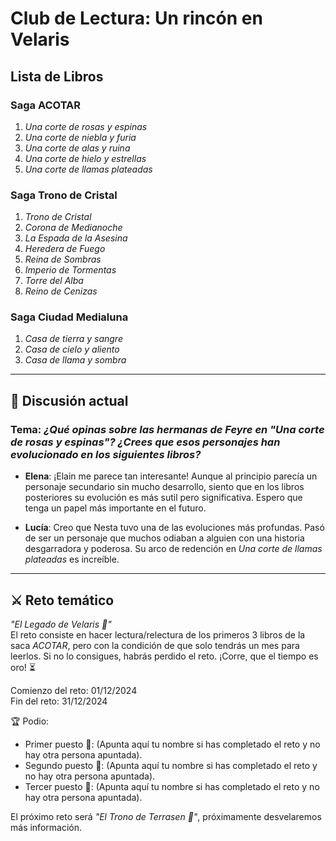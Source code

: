 # Club de Lectura: Un rincón en Velaris

## Lista de Libros
### Saga ACOTAR
1. *Una corte de rosas y espinas* 
2. *Una corte de niebla y furia* 
3. *Una corte de alas y ruina* 
4. *Una corte de hielo y estrellas* 
5. *Una corte de llamas plateadas* 

### Saga Trono de Cristal
1. *Trono de Cristal* 
2. *Corona de Medianoche* 
3. *La Espada de la Asesina* 
4. *Heredera de Fuego* 
5. *Reina de Sombras* 
6. *Imperio de Tormentas*
7. *Torre del Alba*
8. *Reino de Cenizas*

### Saga Ciudad Medialuna
1. *Casa de tierra y sangre* 
2. *Casa de cielo y aliento* 
3. *Casa de llama y sombra* 

---

## 💬 Discusión actual  
### Tema: *¿Qué opinas sobre las hermanas de Feyre en "Una corte de rosas y espinas"? ¿Crees que esos personajes han evolucionado en los siguientes libros?*

- **Elena**: ¡Elain me parece tan interesante! Aunque al principio parecía un personaje secundario sin mucho desarrollo, siento que en los libros posteriores su evolución es más sutil pero significativa. Espero que tenga un papel más importante en el futuro.

- **Lucía**: Creo que Nesta tuvo una de las evoluciones más profundas. Pasó de ser un personaje que muchos odiaban a alguien con una historia desgarradora y poderosa. Su arco de redención en *Una corte de llamas plateadas* es increíble.


---

## ⚔️ Reto temático
*"El Legado de Velaris 🌌"*  
El reto consiste en hacer lectura/relectura de los primeros 3 libros de la saca *ACOTAR*, pero con la condición de que solo tendrás un mes para leerlos. Si no lo consigues, habrás perdido el reto. ¡Corre, que el tiempo es oro! ⏳  
  
Comienzo del reto: 01/12/2024  
Fin del reto: 31/12/2024  
  
🏆 Podio:
- Primer puesto 🥇: (Apunta aquí tu nombre si has completado el reto y no hay otra persona apuntada).
- Segundo puesto 🥈: (Apunta aquí tu nombre si has completado el reto y no hay otra persona apuntada).
- Tercer puesto 🥉: (Apunta aquí tu nombre si has completado el reto y no hay otra persona apuntada).  

El próximo reto será *"El Trono de Terrasen 👑"*, próximamente desvelaremos más información.

